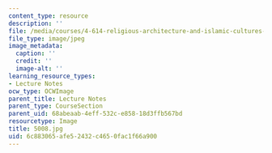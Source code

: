 ```yaml
---
content_type: resource
description: ''
file: /media/courses/4-614-religious-architecture-and-islamic-cultures-fall-2002/6c883065afe52432c4650fac1f66a900_5008.jpg
file_type: image/jpeg
image_metadata:
  caption: ''
  credit: ''
  image-alt: ''
learning_resource_types:
- Lecture Notes
ocw_type: OCWImage
parent_title: Lecture Notes
parent_type: CourseSection
parent_uid: 68abeaab-4eff-532c-e858-18d3ffb567bd
resourcetype: Image
title: 5008.jpg
uid: 6c883065-afe5-2432-c465-0fac1f66a900
---
```

